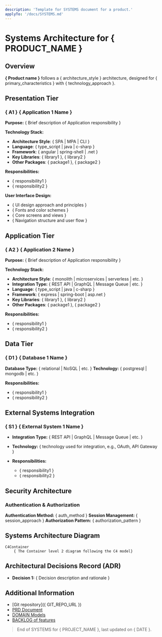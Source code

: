 ```yaml
---
description: 'Template for SYSTEMS document for a product.'
applyTo: '/docs/SYSTEMS.md'
---
```


# Systems Architecture for { PRODUCT_NAME }

## Overview

**{ Product name }** follows a { architecture_style } architecture, designed for { primary_characteristics } with { technology_approach }.

## Presentation Tier

### { A1 } { Application 1 Name }

**Purpose:** { Brief description of Application responsibility }

**Technology Stack:**

- **Architecture Style**: { SPA | MPA | CLI }
- **Language**: { type_script | java | c-sharp }
- **Framework**: { angular | spring-shell | .net }
- **Key Libraries**: { library1 }, { library2 }
- **Other Packages**: { package1 }, { package2 }

**Responsibilities:**

- { responsibility1 }
- { responsibility2 }

**User Interface Design:**
- { UI design approach and principles }
- { Fonts and color schemes }
- { Core screens and views }
- { Navigation structure and user flow }

## Application Tier

### { A2 } { Application 2 Name }

**Purpose:** { Brief description of Application responsibility }

**Technology Stack:**

- **Architecture Style**: { monolith | microservices | serverless | etc. }
- **Integration Type:** { REST API | GraphQL | Message Queue | etc. }
- **Language**: { type_script | java | c-sharp }
- **Framework**: { express | spring-boot | asp.net }
- **Key Libraries**: { library1 }, { library2 }
- **Other Packages**: { package1 }, { package2 }

**Responsibilities:**

- { responsibility1 }
- { responsibility2 }

## Data Tier

### { D1 } { Database 1 Name }

**Database Type:** { relational | NoSQL | etc. }
**Technology:** { postgresql | mongodb | etc. }

**Responsibilities:**

- { responsibility1 }
- { responsibility2 }

## External Systems Integration

### { S1 } { External System 1 Name }
- **Integration Type:** { REST API | GraphQL | Message Queue | etc. }
- **Technology:** { technology used for integration, e.g., OAuth, API Gateway }

- **Responsibilities:**
  - { responsibility1 }
  - { responsibility2 }

## Security Architecture

### Authentication & Authorization

**Authentication Method:** { auth_method }
**Session Management:** { session_approach }
**Authorization Pattern:** { authorization_pattern }

## Systems Architecture Diagram

```mermaid
C4Container
    { The Container level 2 diagram following the C4 model}
```

## Architectural Decisions Record (ADR)
<!-- Add any additional decisions made during the whole project lifecycle -->
- **Decision 1:** { Decision description and rationale }

## Additional Information

<!-- Add any additional technical information -->

- [Git repository]({ GIT_REPO_URL })
- [PRD Document](./PRD.md)
- [DOMAIN Models](./DOMAIN.md)
- [BACKLOG of features](./BACKLOG.md)

> End of SYSTEMS for { PROJECT_NAME }, last updated on { DATE }.
